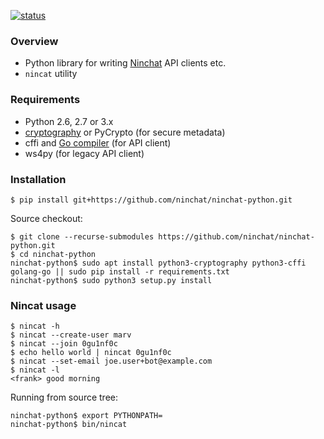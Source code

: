 [![status](https://travis-ci.org/ninchat/ninchat-python.svg)](https://travis-ci.org/ninchat/ninchat-python)

### Overview

- Python library for writing [Ninchat](https://ninchat.com) API clients etc.
- `nincat` utility

### Requirements

- Python 2.6, 2.7 or 3.x
- [cryptography](https://cryptography.io) or PyCrypto (for secure metadata)
- cffi and [Go compiler](https://golang.org) (for API client)
- ws4py (for legacy API client)

### Installation

	$ pip install git+https://github.com/ninchat/ninchat-python.git

Source checkout:

	$ git clone --recurse-submodules https://github.com/ninchat/ninchat-python.git
	$ cd ninchat-python
	ninchat-python$ sudo apt install python3-cryptography python3-cffi golang-go || sudo pip install -r requirements.txt
	ninchat-python$ sudo python3 setup.py install

### Nincat usage

	$ nincat -h
	$ nincat --create-user marv
	$ nincat --join 0gu1nf0c
	$ echo hello world | nincat 0gu1nf0c
	$ nincat --set-email joe.user+bot@example.com
	$ nincat -l
	<frank> good morning

Running from source tree:

	ninchat-python$ export PYTHONPATH=
	ninchat-python$ bin/nincat

